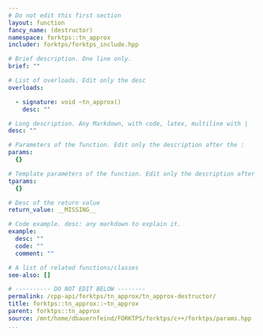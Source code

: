 ```yaml
---
# Do not edit this first section
layout: function
fancy_name: (destructor)
namespace: forktps::tn_approx
includer: forktps/forktps_include.hpp

# Brief description. One line only.
brief: ""

# List of overloads. Edit only the desc
overloads:

  - signature: void ~tn_approx()
    desc: ""

# Long description. Any Markdown, with code, latex, multiline with |
desc: ""

# Parameters of the function. Edit only the description after the :
params:
  {}

# Template parameters of the function. Edit only the description after the :
tparams:
  {}

# Desc of the return value
return_value: __MISSING__

# Code example. desc: any markdown to explain it.
example:
  desc: ""
  code: ""
  comment: ""

# A list of related functions/classes
see-also: []

# ---------- DO NOT EDIT BELOW --------
permalink: /cpp-api/forktps/tn_approx/tn_approx-destructor/
title: forktps::tn_approx::~tn_approx
parent: forktps::tn_approx
source: /mnt/home/dbauernfeind/FORKTPS/forktps/c++/forktps/params.hpp
...
```


